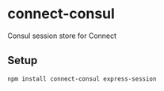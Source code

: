 # connect-consul
Consul session store for Connect

Setup
-----

```sh
npm install connect-consul express-session
```